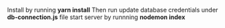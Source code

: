 Install by running  **yarn install** 
Then run update database credentials under **db-connection.js** file
start server by runnning **nodemon index**

